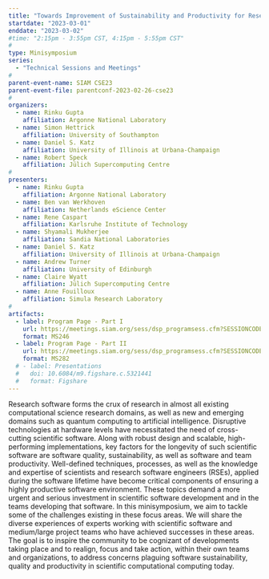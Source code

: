 ```yaml
---
title: "Towards Improvement of Sustainability and Productivity for Research Software"
startdate: "2023-03-01"
enddate: "2023-03-02"
#time: "2:15pm - 3:55pm CST, 4:15pm - 5:55pm CST"
#
type: Minisymposium 
series: 
  - "Technical Sessions and Meetings"
#
parent-event-name: SIAM CSE23
parent-event-file: parentconf-2023-02-26-cse23
#
organizers:
  - name: Rinku Gupta
    affiliation: Argonne National Laboratory
  - name: Simon Hettrick
    affiliation: University of Southampton
  - name: Daniel S. Katz
    affiliation: University of Illinois at Urbana-Champaign
  - name: Robert Speck
    affiliation: Jülich Supercomputing Centre
#
presenters:
  - name: Rinku Gupta
    affiliation: Argonne National Laboratory
  - name: Ben van Werkhoven
    affiliation: Netherlands eScience Center
  - name: Rene Caspart
    affiliation: Karlsruhe Institute of Technology
  - name: Shyamali Mukherjee
    affiliation: Sandia National Laboratories
  - name: Daniel S. Katz
    affiliation: University of Illinois at Urbana-Champaign
  - name: Andrew Turner
    affiliation: University of Edinburgh
  - name: Claire Wyatt
    affiliation: Jülich Supercomputing Centre
  - name: Anne Fouilloux
    affiliation: Simula Research Laboratory
#
artifacts:
  - label: Program Page - Part I
    url: https://meetings.siam.org/sess/dsp_programsess.cfm?SESSIONCODE=75705
    format: MS246
  - label: Program Page - Part II
    url: https://meetings.siam.org/sess/dsp_programsess.cfm?SESSIONCODE=75706
    format: MS282
  # - label: Presentations
  #   doi: 10.6084/m9.figshare.c.5321441
  #   format: Figshare
---
```


Research software forms the crux of research in almost all existing computational science research domains, as well as new and emerging domains such as quantum computing to artificial intelligence. Disruptive technologies at hardware levels have necessitated the need of cross-cutting scientific software. Along with robust design and scalable, high-performing implementations, key factors for the longevity of such scientific software are software quality, sustainability, as well as software and team productivity. Well-defined techniques, processes, as well as the knowledge and expertise of scientists and research software engineers (RSEs), applied during the software lifetime have become critical components of ensuring a highly productive software environment. These topics demand a more urgent and serious investment in scientific software development and in the teams developing that software. In this minisymposium, we aim to tackle some of the challenges existing in these focus areas. We will share the diverse experiences of experts working with scientific software and medium/large project teams who have achieved successes in these areas. The goal is to inspire the community to be cognizant of developments taking place and to realign, focus and take action, within their own teams and organizations, to address concerns plaguing software sustainability, quality and productivity in scientific computational computing today.
